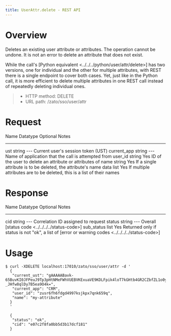 ```yaml
---
title: UserAttr.delete - REST API
---
```


Overview
========

Deletes an existing user attribute or attributes. The operation cannot be undone. It is not an error to delete an attribute
that does not exist.

While the call\'s [Python equivalent \<../../../python/user/attr/delete\>] has two versions, one for individual and the
other for multiple attributes, with REST there is a single endpoint to cover both cases. Yet, just like in the Python
call, it is more efficient to delete multiple attributes in one REST call instead of repeatedly deleting individual ones.

> -   HTTP method: DELETE
> -   URL path: /zato/sso/user/attr

Request
=======

  Name          Datatype   Optional   Notes
  ------------- ---------- ---------- -------------------------------------------------------------------------
  ust           string     \-\--      Current user\'s session token (UST)
  current_app   string     \-\--      Name of application that the call is attempted from
  user_id       string     Yes        ID of the user to delete an attribute or attributes of
  name          string     Yes        If a single attribute is to be deleted, the attribute\'s name
  data          list       Yes        If multiple attributes are to be deleted, this is a list of their names

Response
========

  Name         Datatype   Optional   Notes
  ------------ ---------- ---------- --------------------------------------------------------------------------
  cid          string     \-\--      Correlation ID assigned to request
  status       string     \-\--      Overall [status code \<../../../../status-code\>]
  sub_status   list       Yes        Returned only if status is not \"ok\", a list of [error or warning codes
                                     \<../../../../status-code\>]

Usage
=====

``` 
$ curl -XDELETE localhost:17010/zato/sso/user/attr -d '
  {
   "current_ust": "gAAAAABavk-65BuvKI0JFPeuJ9Tp3pHtNMeFWhVUEBVKExuaVE9KDLFpik4loT7kGHtb4GR2CZbfZL1o0yFeDNyoo2tDqBD8M5h-_JHfw8qlDy7B5ea9O4k=",
   "current_app": "CRM",
   "user_id": "zusr6fh6fdgd4997ksjkpx7qnk659q",
   "name": "my-attribute"
  }
  '

  {
   "status": "ok",
   "cid": "e07c2f8fa0bb5d3b17dcf181"
  }
```
